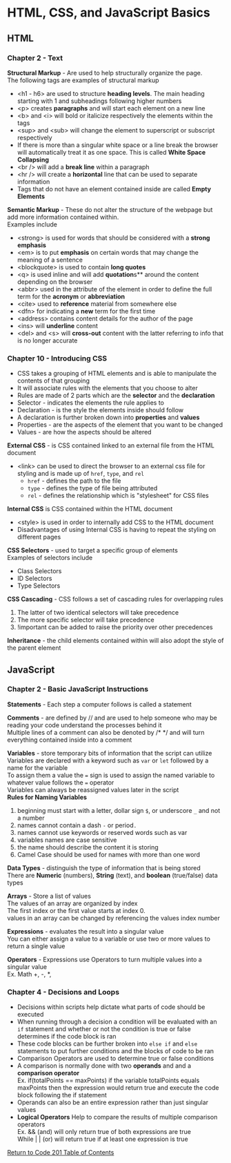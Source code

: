 # HTML, CSS, and JavaScript Basics

## HTML

### Chapter 2 - Text

**Structural Markup** - Are used to help structurally organize the page.  
The following tags are examples of structural markup

- \<h1 - h6> are used to structure **heading levels**. The main heading starting with 1 and subheadings following higher numbers
- \<p> creates **paragraphs** and will start each element on a new line
- \<b> and \<i> will bold or italicize respectively the elements within the tags
- \<sup> and \<sub> will change the element to superscript or subscript respectively
- If there is more than a singular white space or a line break the browser will automatically treat it as one space. This is called **White Space Collapsing**
- \<br /> will add a **break line** within a paragraph
- \<hr /> will create a **horizontal** line that can be used to separate information
- Tags that do not have an element contained inside are called **Empty Elements**

**Semantic Markup** - These do not alter the structure of the webpage but add more information contained within.  
Examples include

- \<strong> is used for words that should be considered with a **strong emphasis**
- \<em> is to put **emphasis** on certain words that may change the meaning of a sentence
- \<blockquote> is used to contain **long quotes**
- \<q> is used inline and will add **quotation**s** around the content depending on the browser
- \<abbr> used in the attribute of the element in order to define the full term for the **acronym** or **abbreviation**
- \<cite> used to **reference** material from somewhere else
- \<dfn> for indicating a **new** term for the first time
- \<address> contains content details for the author of the page
- \<ins> will **underline** content
- \<del> and \<s> will **cross-out** content with the latter referring to info that is no longer accurate

### Chapter 10 - Introducing CSS

- CSS takes a grouping of HTML elements and is able to manipulate the contents of that grouping
- It will associate rules with the elements that you choose to alter
- Rules are made of 2 parts which are the **selector** and the **declaration**
- Selector - indicates the elements the rule applies to
- Declaration - is the style the elements inside should follow
- A declaration is further broken down into **properties** and **values**
- Properties - are the aspects of the element that you want to be changed
- Values - are how the aspects should be altered

**External CSS** - is CSS contained linked to an external file from the HTML document

- \<link> can be used to direct the browser to an external css file for styling and is made up of `href`, `type`, and `rel`
  - `href` - defines the path to the file
  - `type` - defines the type of file being attributed
  - `rel` - defines the relationship which is "stylesheet" for CSS files

**Internal CSS** is CSS contained within the HTML document

- \<style> is used in order to internally add CSS to the HTML document
- Disadvantages of using Internal CSS is having to repeat the styling on different pages

**CSS Selectors** - used to target a specific group of elements  
Examples of selectors include 

- Class Selectors
- ID Selectors
- Type Selectors

**CSS Cascading** - CSS follows a set of cascading rules for overlapping rules

1. The latter of two identical selectors will take precedence
2. The more specific selector will take precedence
3. !important can be added to raise the priority over other precedences

**Inheritance** - the child elements contained within will also adopt the style of the parent element

## JavaScript

### Chapter 2 - Basic JavaScript Instructions

**Statements** - Each step a computer follows is called a statement
 
**Comments** - are defined by // and are used to help someone who may be reading your code understand the processes behind it  
Multiple lines of a comment can also be denoted by /* */ and will turn everything contained inside into a comment

**Variables** - store temporary bits of information that the script can utilize  
Variables are declared with a keyword such as `var` or `let` followed by a name for the variable  
To assign them a value the `=` sign is used to assign the named variable to whatever value follows the `=` operator  
Variables can always be reassigned values later in the script  
**Rules for Naming Variables**

1. beginning must start with a letter, dollar sign `$`, or underscore `_` and not a number
2. names cannot contain a dash `-` or period`.`
3. names cannot use keywords or reserved words such as var
4. variables names are case sensitive
5. the name should describe the content it is storing
6. Camel Case should be used for names with more than one word

**Data Types** - distinguish the type of information that is being stored  
There are **Numeric** (numbers), **String** (text), and **boolean** (true/false) data types

**Arrays** - Store a list of values  
The values of an array are organized by index  
The first index or the first value starts at index 0.  
values in an array can be changed by referencing the values index number  

**Expressions** - evaluates the result into a singular value  
You can either assign a value to a variable or use two or more values to return a single value  

**Operators** - Expressions use Operators to turn multiple values into a singular value  
Ex. Math +, -, *,

### Chapter 4 - Decisions and Loops

- Decisions within scripts help dictate what parts of code should be executed  
- When running through a decision a condition will be evaluated with an `if` statement and whether or not the condition is true or false determines if the code block is ran  
- These code blocks can be further broken into `else if` and `else` statements to put further conditions and the blocks of code to be ran
- Comparison Operators are used to determine true or false conditions
- A comparison is normally done with two **operands** and and a **comparison operator**  
Ex. if(totalPoints == maxPoints) if the variable totalPoints equals maxPoints then the expression would return true and execute the code block following the if statement
- Operands can also be an entire expression rather than just singular values
- **Logical Operators** Help to compare the results of multiple comparison operators  
Ex. && (and) will only return true of both expressions are true  
While | | (or) will return true if at least one expression is true

[Return to Code 201 Table of Contents](https://rogermreyes.github.io/Reading-Notes/Code-201-Reading-Notes)